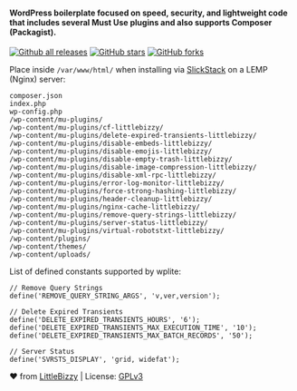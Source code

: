 #### WordPress boilerplate focused on speed, security, and lightweight code that includes several Must Use plugins and also supports Composer (Packagist).

[![Github all releases](https://img.shields.io/github/downloads/littlebizzy/wplite/total.svg)](https://github.com/littlebizzy/wplite/archive/master.zip) [![GitHub stars](https://img.shields.io/github/stars/littlebizzy/wplite.svg?style=social&logo=github&label=Star)](https://github.com/littlebizzy/wplite/stargazers) [![GitHub forks](https://img.shields.io/github/forks/littlebizzy/wplite.svg?style=social&logo=github&label=Fork)](https://github.com/littlebizzy/wplite/fork)

Place inside `/var/www/html/` when installing via [SlickStack](https://slickstack.io) on a LEMP (Nginx) server:

    composer.json
    index.php
    wp-config.php
    /wp-content/mu-plugins/
    /wp-content/mu-plugins/cf-littlebizzy/
    /wp-content/mu-plugins/delete-expired-transients-littlebizzy/
    /wp-content/mu-plugins/disable-embeds-littlebizzy/
    /wp-content/mu-plugins/disable-emojis-littlebizzy/
    /wp-content/mu-plugins/disable-empty-trash-littlebizzy/
    /wp-content/mu-plugins/disable-image-compression-littlebizzy/
    /wp-content/mu-plugins/disable-xml-rpc-littlebizzy/
    /wp-content/mu-plugins/error-log-monitor-littlebizzy/
    /wp-content/mu-plugins/force-strong-hashing-littlebizzy/
    /wp-content/mu-plugins/header-cleanup-littlebizzy/
    /wp-content/mu-plugins/nginx-cache-littlebizzy/
    /wp-content/mu-plugins/remove-query-strings-littlebizzy/
    /wp-content/mu-plugins/server-status-littlebizzy/
    /wp-content/mu-plugins/virtual-robotstxt-littlebizzy/
    /wp-content/plugins/
    /wp-content/themes/
    /wp-content/uploads/

List of defined constants supported by wplite:

    // Remove Query Strings
    define('REMOVE_QUERY_STRING_ARGS', 'v,ver,version');
    
    // Delete Expired Transients
    define('DELETE_EXPIRED_TRANSIENTS_HOURS', '6');
    define('DELETE_EXPIRED_TRANSIENTS_MAX_EXECUTION_TIME', '10');
    define('DELETE_EXPIRED_TRANSIENTS_MAX_BATCH_RECORDS', '50');
    
    // Server Status
    define('SVRSTS_DISPLAY', 'grid, widefat');

❤ from [LittleBizzy](https://www.littlebizzy.com) | License: [GPLv3](https://www.gnu.org/licenses/gpl-3.0)
